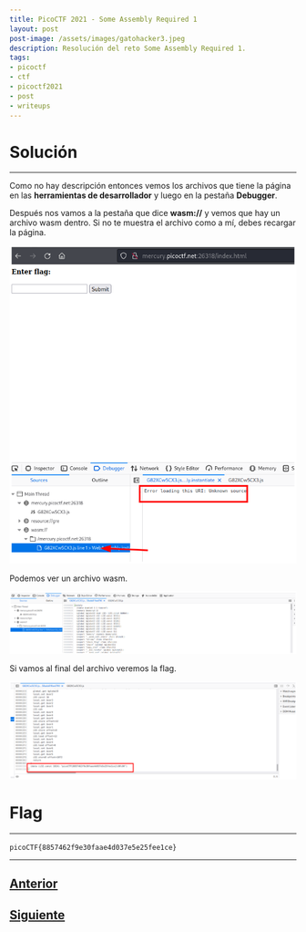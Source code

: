 ```yaml
---
title: PicoCTF 2021 - Some Assembly Required 1
layout: post
post-image: /assets/images/gatohacker3.jpeg 
description: Resolución del reto Some Assembly Required 1. 
tags:
- picoctf
- ctf
- picoctf2021
- post
- writeups
---
```

# Solución
---

Como no hay descripción entonces vemos los archivos que tiene la página en las **herramientas de desarrollador** y luego en la pestaña **Debugger**.

Después nos vamos a la pestaña que dice **wasm://** y vemos que hay un archivo wasm dentro. Si no te muestra el archivo como a mí, debes recargar la página.

![](/images/images-picoctf-2021/sar-1.png)

Podemos ver un archivo wasm.

![](/images/images-picoctf-2021/sar-2.png)

Si vamos al final del archivo veremos la flag.

![](/images/images-picoctf-2021/sar-3.png)


# Flag
---

`picoCTF{8857462f9e30faae4d037e5e25fee1ce}`

---

## [Anterior](/Scavenger-Hunt)
## [Siguiente](/Who-are-you)